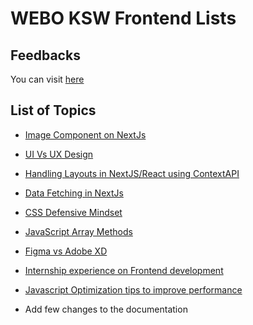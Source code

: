 # WEBO KSW Frontend Lists

## Feedbacks

You can visit [here](https://docs.google.com/spreadsheets/d/1_xAzloDlA-DcJ0UxAbJAVkOYW3HNAj6iNwgD8d2ahgI/edit#gid=812325607)

## List of Topics

- [Image Component on NextJs](https://github.com/WEBO-Digital/knowledge-sharing-wednesday-frontend/tree/main/Salina%20-%2013th%20April)
- [UI Vs UX Design](https://github.com/WEBO-Digital/knowledge-sharing-wednesday-frontend/tree/main/Deepak%20-%2020th%20April)
- [Handling Layouts in NextJS/React using ContextAPI](https://github.com/WEBO-Digital/knowledge-sharing-wednesday-frontend/tree/main/Sushant%20-%2027th%20April)
- [Data Fetching in NextJs](https://github.com/WEBO-Digital/knowledge-sharing-wednesday-frontend/tree/main/Karan%20-%204th%20May)
- [CSS Defensive Mindset](https://github.com/WEBO-Digital/knowledge-sharing-wednesday-frontend/tree/main/Nirajan%20-%2011th%20May)
- [JavaScript Array Methods](https://github.com/WEBO-Digital/knowledge-sharing-wednesday-frontend/tree/main/Sameer%20-%2018th%20May)
- [Figma vs Adobe XD](https://github.com/WEBO-Digital/knowledge-sharing-wednesday-frontend/tree/main/Ashish%20-%2025th%20May)
- [Internship experience on Frontend development](https://github.com/WEBO-Digital/knowledge-sharing-wednesday-frontend/tree/main/Amod%20-%2015th%20June)
- [Javascript Optimization tips to improve performance](https://github.com/WEBO-Digital/knowledge-sharing-wednesday-frontend/tree/main/Shiva%20-%2023th%20June)

- Add few changes to the documentation